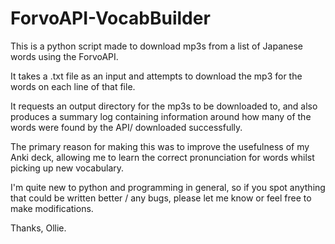 # ForvoAPI-VocabBuilder

This is a python script made to download mp3s from a list of Japanese words using the ForvoAPI.

It takes a .txt file as an input and attempts to download the mp3 for the words on each line of that file.

It requests an output directory for the mp3s to be downloaded to, and also produces a summary log 
containing information around how many of the words were found by the API/ downloaded successfully.

The primary reason for making this was to improve the usefulness of my Anki deck,
allowing me to learn the correct pronunciation for words whilst picking up
new vocabulary.

I'm quite new to python and programming in general, so if you spot anything that
could be written better / any bugs, please let me know or feel free to make
modifications.

Thanks, Ollie.
